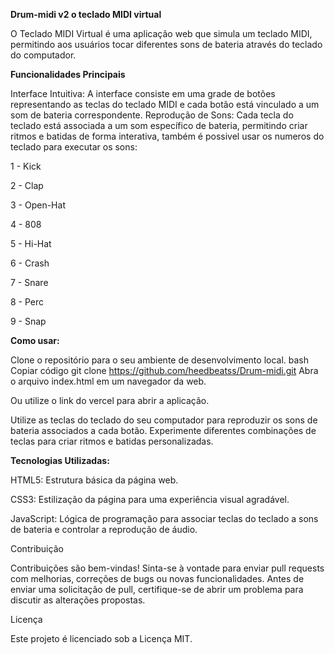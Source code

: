 **Drum-midi v2 o teclado MIDI virtual**

O Teclado MIDI Virtual é uma aplicação web que simula um teclado MIDI, permitindo aos usuários tocar diferentes sons de bateria através do teclado do computador.

**Funcionalidades Principais**

Interface Intuitiva: A interface consiste em uma grade de botões representando as teclas do teclado MIDI e cada botão está vinculado a um som de bateria correspondente.
Reprodução de Sons: Cada tecla do teclado está associada a um som específico de bateria, permitindo criar ritmos e batidas de forma interativa, também é possivel usar os numeros do teclado para executar os sons:

1 - Kick  

2 - Clap

3 - Open-Hat

4 - 808

5 - Hi-Hat

6 -  Crash

7 - Snare

8 - Perc 

9 - Snap

**Como usar:**

Clone o repositório para o seu ambiente de desenvolvimento local.
bash
Copiar código
git clone https://github.com/heedbeatss/Drum-midi.git
Abra o arquivo index.html em um navegador da web.

Ou utilize o link do vercel para abrir a aplicação.

Utilize as teclas do teclado do seu computador para reproduzir os sons de bateria associados a cada botão.
Experimente diferentes combinações de teclas para criar ritmos e batidas personalizadas.

**Tecnologias Utilizadas:**

HTML5: Estrutura básica da página web.

CSS3: Estilização da página para uma experiência visual agradável.

JavaScript: Lógica de programação para associar teclas do teclado a sons de bateria e controlar a reprodução de áudio.

Contribuição

Contribuições são bem-vindas! Sinta-se à vontade para enviar pull requests com melhorias, correções de bugs ou novas funcionalidades. Antes de enviar uma solicitação de pull, certifique-se de abrir um problema para discutir as alterações propostas.

Licença

Este projeto é licenciado sob a Licença MIT.
